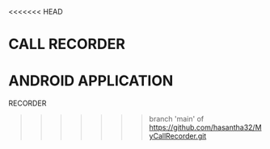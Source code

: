 <<<<<<< HEAD
# CALL RECORDER
ANDROID APPLICATION
=======
RECORDER
>>>>>>> branch 'main' of https://github.com/hasantha32/MyCallRecorder.git


